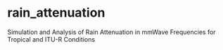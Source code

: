 # rain_attenuation
Simulation and Analysis of Rain Attenuation in mmWave Frequencies for Tropical and ITU-R Conditions 
